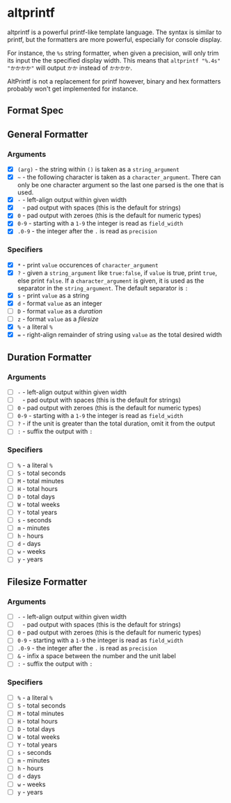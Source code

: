 # altprintf

altprintf is a powerful printf-like template language.  The syntax is similar to
printf, but the formatters are more powerful, especially for console display.

For instance, the `%s` string formatter, when given a precision, will only trim
its input the the specified display width.  This means that `altprintf "%.4s"
"かかかか"` will output `かか` instead of `かかかか`.

AltPrintf is not a replacement for printf however, binary and hex formatters
probably won't get implemented for instance.

## Format Spec

## General Formatter

### Arguments
- [x] `(arg)` - the string within `()` is taken as a `string_argument`
- [x] `~`     - the following character is taken as a `character_argument`.
  There can only be one character argument so the last one parsed is the one
  that is used.
- [x] `-`     - left-align output within given width
- [x] ` `     - pad output with spaces (this is the default for strings)
- [x] `0`     - pad output with zeroes (this is the default for numeric types)
- [x] `0-9`   - starting with a `1-9` the integer is read as `field_width`
- [x] `.0-9`  - the integer after the `.` is read as `precision`

### Specifiers
- [x] `*`     - print `value` occurences of `character_argument`
- [x] `?`     - given a `string_argument` like `true:false`, if `value` is true,
  print `true`, else print `false`.  If a `character_argument` is given, it is
  used as the separator in the `string_argument`.  The default separator is `:`
- [x] `s`     - print `value` as a string
- [x] `d`     - format `value` as an integer
- [ ] `D`     - format `value` as a *duration*
- [ ] `z`     - format `value` as a *filesize*
- [x] `%`     - a literal `%`
- [x] `=`     - right-align remainder of string using `value` as the total
  desired width

## Duration Formatter

### Arguments
- [ ] `-`     - left-align output within given width
- [ ] ` `     - pad output with spaces (this is the default for strings)
- [ ] `0`     - pad output with zeroes (this is the default for numeric types)
- [ ] `0-9`   - starting with a `1-9` the integer is read as `field_width`
- [ ] `?`     - if the unit is greater than the total duration, omit it from the
  output
- [ ] `:`     - suffix the output with `:`

### Specifiers
- [ ] `%`     - a literal `%`
- [ ] `S`     - total seconds
- [ ] `M`     - total minutes
- [ ] `H`     - total hours
- [ ] `D`     - total days
- [ ] `W`     - total weeks
- [ ] `Y`     - total years
- [ ] `s`     - seconds
- [ ] `m`     - minutes
- [ ] `h`     - hours
- [ ] `d`     - days
- [ ] `w`     - weeks
- [ ] `y`     - years

## Filesize Formatter

### Arguments
- [ ] `-`     - left-align output within given width
- [ ] ` `     - pad output with spaces (this is the default for strings)
- [ ] `0`     - pad output with zeroes (this is the default for numeric types)
- [ ] `0-9`   - starting with a `1-9` the integer is read as `field_width`
- [ ] `.0-9`  - the integer after the `.` is read as `precision`
- [ ] `&`     - infix a space between the number and the unit label
- [ ] `:`     - suffix the output with `:`

### Specifiers
- [ ] `%`     - a literal `%`
- [ ] `S`     - total seconds
- [ ] `M`     - total minutes
- [ ] `H`     - total hours
- [ ] `D`     - total days
- [ ] `W`     - total weeks
- [ ] `Y`     - total years
- [ ] `s`     - seconds
- [ ] `m`     - minutes
- [ ] `h`     - hours
- [ ] `d`     - days
- [ ] `w`     - weeks
- [ ] `y`     - years
